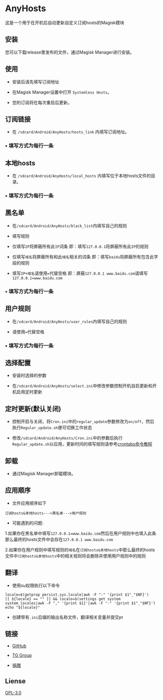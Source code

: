 # AnyHosts

这是一个用于在开机后自动更新自定义订阅hosts的Magisk模块

## 安装

您可以下载release里发布的文件，通过Magisk Manager进行安装。

## 使用

* 安装后请先填写订阅地址

* 在Magisk Manager设置中打开 `Systemless Hosts`。

* 您的订阅将在每次重启后更新。

## 订阅链接

* 在 `/sdcard/Android/AnyHosts/hosts_link` 内填写订阅地址。

### • 填写方式为每行一条

## 本地hosts

* 在 `/sdcard/Android/AnyHosts/local_hosts` 内填写位于本地hosts文件的目录。

### • 填写方式为每行一条

## 黑名单

* 在`/sdcard/Android/AnyHosts/black_list`内填写自己的规则

* 填写规则

* 仅填写`IP`将屏蔽所有此`IP`词条 即：填写`127.0.0.1`将屏蔽所有此`IP`的规则

* 仅填写`域名`将屏蔽所有和此`域名`相关的词条 即：填写`baidu`将屏蔽所有包含此字段的规则

* 填写`IP+域名`请使用`=`代替空格 即：屏蔽`127.0.0.1 www.baidu.com`请填写`127.0.0.1=www.baidu.com`

### • 填写方式为每行一条

## 用户规则

* 在`/sdcard/Android/AnyHosts/user_rules`内填写自己的规则

* 请使用`=`代替空格

### • 填写方式为每行一条

## 选择配置

* 安装时选择的参数

* 在`/sdcard/Android/AnyHosts/select.ini`中修改参数控制开机自启更新和开机启用定时更新

## 定时更新(默认关闭)

* 控制开启与关闭，将`Cron.ini`中的`regular_update`参数修改为`on/off`，然后执行`Regular_update.sh`便可切换工作状态

* 修改`/sdcard/Android/AnyHosts/Cron.ini`中的参数后执行`Regular_update.sh`以应用，更新时间的填写规则请参考[crontabs命令教程](https://m.runoob.com/linux/linux-comm-crontab.html)

## 卸载

* 通过Magisk Manager卸载模块。

## 应用顺序

* 文件应用顺序如下
```
订阅hosts&本地hosts--->黑名单--->用户规则
```
* 可能遇到的问题:

1.如果你在黑名单中填写`127.0.0.1=www.baidu.com`然后在用户规则中也填入此条那么最终的hosts文件中会存在`127.0.0.1 www.baidu.com`

2.如果你在用户规则中填写规则的`域名`在`订阅hosts&本地hosts`中那么最终的hosts文件中`订阅hosts&本地hosts`中的相关规则将会删除并使用用户规则中的规则

## 翻译

* 使用su权限执行以下命令 
```
locale=$(getprop persist.sys.locale|awk -F "-" '{print $1"_"$NF}')
[[ ${locale} == "" ]] && locale=$(settings get system system_locales|awk -F "," '{print $1}'|awk -F "-" '{print $1"_"$NF}')
echo "${locale}"
```
* 创建带有`.ini`后缀的输出名称文件，翻译相关变量并提交pr

## 链接
* [GitHub](https://github.com/E7KMbb/AnyHosts)

* [TG Group](https://t.me/aisauceupdate)

* [捐赠](https://docs.qq.com/doc/DWVJKWVVDWURQZUZK?disableReturnList=1&_from=1)

## Liense
[GPL-3.0](https://github.com/E7KMbb/AnyHosts/LICENSE)
